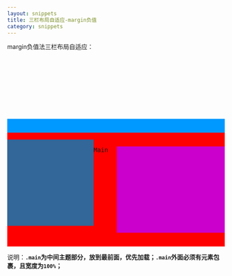 ```yaml
---
layout: snippets
title: 三栏布局自适应-margin负值
category: snippets
---
```


margin负值法三栏布局自适应：

<pre data-language="html">
<!doctype html>
<html>
<head>
<meta charset="utf-8">
<title>margin负值法</title>
<style>
    .parent{ margin:auto;background:#09F; }

    .left{ width:200px;height:200px;background:#369;margin-left:-100%; }

    .right{ width:250px;height:200px;background:#C0C;margin-left:-250px; }

    .center{ background:#F00;width:100%; }

    .main{ margin:0 250px 0 200px;height:200px; }

    .fl{ float:left; }
</style>
</head>
<body>
<div class="parent">
    <div class="center fl">
        <div class="main">Main</div>
    </div>
    <div class="left fl"></div>
    <div class="right fl"></div>
</div>
</body>
</html>
</pre>

说明：**`.main`为中间主题部分，放到最前面，优先加载；`.main`外面必须有元素包裹，且宽度为`100%`；**